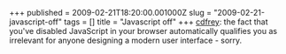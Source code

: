 +++
published = 2009-02-21T18:20:00.001000Z
slug = "2009-02-21-javascript-off"
tags = []
title = "Javascript off"
+++
[cdfrey](http://advogato.org/person/cdfrey/diary/48.html): the fact that
you've disabled JavaScript in your browser automatically qualifies you
as irrelevant for anyone designing a modern user interface - sorry.
